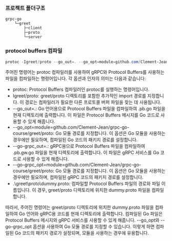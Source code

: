 ### 프로젝트 폴더구조

```pre
grpc-go
    └─greet
        ├─client
        ├─proto
        └─server
```

### protocol buffers 컴파일

```powershell
protoc -Igreet/proto --go_out=. --go_opt=module=github.com/Clement-Jean/grpc-go-course --go-grpc_out=. --go-grpc_opt=module=github.com/Clement-Jean/grpc-go-course .\greet\proto\dummy.proto
```


주어진 명령어는 protoc 컴파일러를 사용하여 gRPC와 Protocol Buffers를 사용하는 파일을 컴파일하는 명령어입니다. 각 옵션과 인자의 의미는 다음과 같습니다:

- protoc: Protocol Buffers 컴파일러인 protoc를 실행하는 명령어입니다.
- Igreet/proto: greet/proto 디렉토리를 포함한 추가적인 import 경로를 지정합니다. 이 경로는 컴파일러가 필요한 다른 프로토콜 버퍼 파일을 찾는 데 사용됩니다.
- --go_out=.: Go 언어용으로 Protocol Buffers 파일을 컴파일하여 .pb.go 파일을 현재 디렉토리에 출력합니다. 이 파일은 Protocol Buffers 메시지를 Go 코드로 사용할 수 있게 해줍니다.
- --go_opt=module=github.com/Clement-Jean/grpc-go-course/greet/proto: Go 모듈 경로를 지정합니다. 이 옵션은 Go 모듈을 사용하는 경우에만 필요하며, 컴파일된 Go 코드의 패키지 경로를 설정합니다.
- --go-grpc_out=.: gRPC용으로 Protocol Buffers 파일을 컴파일하여 .pb.gw.go 파일을 현재 디렉토리에 출력합니다. 이 파일은 gRPC 서비스를 Go 코드로 사용할 수 있게 해줍니다.
- --go-grpc_opt=module=github.com/Clement-Jean/grpc-go-course/greet/proto: Go 모듈 경로를 지정합니다. 이 옵션은 Go 모듈을 사용하는 경우에만 필요하며, 컴파일된 gRPC 코드의 패키지 경로를 설정합니다.
- .\greet\proto\dummy.proto: 컴파일할 Protocol Buffers 파일의 경로와 파일 이름입니다. 이 경우, greet/proto 디렉토리에 위치한 dummy.proto 파일을 컴파일합니다.

따라서, 주어진 명령어는 greet/proto 디렉토리에 위치한 dummy.proto 파일을 컴파일하여 Go 언어와 gRPC용 코드를 현재 디렉토리에 출력합니다. 컴파일된 Go 파일은 Protocol Buffers 메시지와 gRPC 서비스를 사용할 수 있게 해줍니다. --go_opt와 --go-grpc_opt 옵션을 사용하여 Go 모듈 경로를 지정할 수 있습니다. 이렇게 하면 컴파일된 Go 코드의 패키지 경로가 설정되며, 모듈을 사용하는 경우에 유용합니다.
